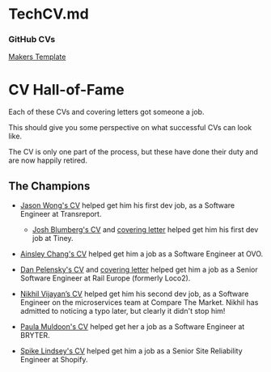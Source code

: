 # TechCV.md


### GitHub CVs

[Makers Template](https://github.com/makersacademy/CV)




# CV Hall-of-Fame

Each of these CVs and covering letters got someone a job.

This should give you some perspective on what successful CVs can look like.

The CV is only one part of the process, but these have done their duty
and are now happily retired.

## The Champions

* [Jason Wong's CV](cvs/Jason_Wong_CV.pdf) helped get him his first dev job, as a
  Software Engineer at Transreport.
  * [Josh Blumberg's CV](cvs/Josh_Blumberg_CV.pdf) and [covering letter](cvs/Josh_Blumberg_Covering_Letter.pdf)
  helped get him his first dev job at Tiney.



* [Ainsley Chang's CV](cvs/Ainsley_Chang_CV.pdf) helped get him a job as a Software
  Engineer at OVO.
* [Dan Pelensky's CV](cvs/Dan_Pelensky_CV.pdf) and [covering letter](cvs/Dan_Pelensky_Covering_Letter.md)
  helped get him a job as a Senior Software Engineer at Rail Europe (formerly
  Loco2).
* [Nikhil Vijayan’s CV](cvs/Nikhil_Vijayan_CV.pdf) helped get him his second dev
  job, as a Software Engineer on the microservices team at Compare The Market.
  Nikhil has admitted to noticing a typo later, but clearly it didn't stop him!
* [Paula Muldoon's CV](cvs/Paula_Muldoon_CV.pdf) helped get her a job as a Software
  Engineer at BRYTER.
* [Spike Lindsey's CV](cvs/Spike_Lindsey_CV.pdf) helped get him a job as a Senior
  Site Reliability Engineer at Shopify.
